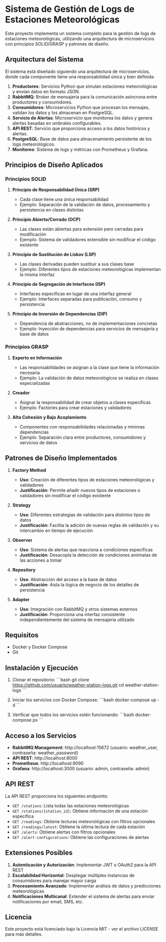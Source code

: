 # Sistema de Gestión de Logs de Estaciones Meteorológicas

Este proyecto implementa un sistema completo para la gestión de logs de estaciones meteorológicas, utilizando una arquitectura de microservicios con principios SOLID/GRASP y patrones de diseño.

## Arquitectura del Sistema

El sistema está diseñado siguiendo una arquitectura de microservicios, donde cada componente tiene una responsabilidad única y bien definida:

1. **Productores**: Servicios Python que simulan estaciones meteorológicas y envían datos en formato JSON.
2. **RabbitMQ**: Broker de mensajería para la comunicación asíncrona entre productores y consumidores.
3. **Consumidores**: Microservicios Python que procesan los mensajes, validan los datos y los almacenan en PostgreSQL.
4. **Servicio de Alertas**: Microservicio que monitorea los datos y genera alertas basadas en umbrales configurables.
5. **API REST**: Servicio que proporciona acceso a los datos históricos y alertas.
6. **PostgreSQL**: Base de datos para almacenamiento persistente de los logs meteorológicos.
7. **Monitoreo**: Sistema de logs y métricas con Prometheus y Grafana.

## Principios de Diseño Aplicados

### Principios SOLID

1. **Principio de Responsabilidad Única (SRP)**
   - Cada clase tiene una única responsabilidad
   - Ejemplo: Separación de la validación de datos, procesamiento y persistencia en clases distintas

2. **Principio Abierto/Cerrado (OCP)**
   - Las clases están abiertas para extensión pero cerradas para modificación
   - Ejemplo: Sistema de validadores extensible sin modificar el código existente

3. **Principio de Sustitución de Liskov (LSP)**
   - Las clases derivadas pueden sustituir a sus clases base
   - Ejemplo: Diferentes tipos de estaciones meteorológicas implementan la misma interfaz

4. **Principio de Segregación de Interfaces (ISP)**
   - Interfaces específicas en lugar de una interfaz general
   - Ejemplo: Interfaces separadas para publicación, consumo y persistencia

5. **Principio de Inversión de Dependencias (DIP)**
   - Dependencia de abstracciones, no de implementaciones concretas
   - Ejemplo: Inyección de dependencias para servicios de mensajería y base de datos

### Principios GRASP

1. **Experto en Información**
   - Las responsabilidades se asignan a la clase que tiene la información necesaria
   - Ejemplo: La validación de datos meteorológicos se realiza en clases especializadas

2. **Creador**
   - Asignar la responsabilidad de crear objetos a clases específicas
   - Ejemplo: Factories para crear estaciones y validadores

3. **Alta Cohesión y Bajo Acoplamiento**
   - Componentes con responsabilidades relacionadas y mínimas dependencias
   - Ejemplo: Separación clara entre productores, consumidores y servicios de datos

## Patrones de Diseño Implementados

1. **Factory Method**
   - **Uso**: Creación de diferentes tipos de estaciones meteorológicas y validadores
   - **Justificación**: Permite añadir nuevos tipos de estaciones o validadores sin modificar el código existente

2. **Strategy**
   - **Uso**: Diferentes estrategias de validación para distintos tipos de datos
   - **Justificación**: Facilita la adición de nuevas reglas de validación y su intercambio en tiempo de ejecución

3. **Observer**
   - **Uso**: Sistema de alertas que reacciona a condiciones específicas
   - **Justificación**: Desacopla la detección de condiciones anómalas de las acciones a tomar

4. **Repository**
   - **Uso**: Abstracción del acceso a la base de datos
   - **Justificación**: Aísla la lógica de negocio de los detalles de persistencia

5. **Adapter**
   - **Uso**: Integración con RabbitMQ y otros sistemas externos
   - **Justificación**: Proporciona una interfaz consistente independientemente del sistema de mensajería utilizado

## Requisitos

- Docker y Docker Compose
- Git

## Instalación y Ejecución

1. Clonar el repositorio:
   \`\`\`bash
   git clone https://github.com/usuario/weather-station-logs.git
   cd weather-station-logs
   \`\`\`

2. Iniciar los servicios con Docker Compose:
   \`\`\`bash
   docker-compose up -d
   \`\`\`

3. Verificar que todos los servicios estén funcionando:
   \`\`\`bash
   docker-compose ps
   \`\`\`

## Acceso a los Servicios

- **RabbitMQ Management**: http://localhost:15672 (usuario: weather_user, contraseña: weather_password)
- **API REST**: http://localhost:8000
- **Prometheus**: http://localhost:9090
- **Grafana**: http://localhost:3000 (usuario: admin, contraseña: admin)

## API REST

La API REST proporciona los siguientes endpoints:

- `GET /stations`: Lista todas las estaciones meteorológicas
- `GET /stations/{station_id}`: Obtiene información de una estación específica
- `GET /readings`: Obtiene lecturas meteorológicas con filtros opcionales
- `GET /readings/latest`: Obtiene la última lectura de cada estación
- `GET /alerts`: Obtiene alertas con filtros opcionales
- `GET /alert-configurations`: Obtiene las configuraciones de alertas

## Extensiones Posibles

1. **Autenticación y Autorización**: Implementar JWT o OAuth2 para la API REST
2. **Escalabilidad Horizontal**: Desplegar múltiples instancias de consumidores para manejar mayor carga
3. **Procesamiento Avanzado**: Implementar análisis de datos y predicciones meteorológicas
4. **Notificaciones Multicanal**: Extender el sistema de alertas para enviar notificaciones por email, SMS, etc.

## Licencia

Este proyecto está licenciado bajo la Licencia MIT - ver el archivo LICENSE para más detalles.
